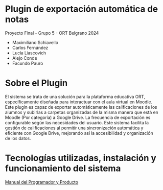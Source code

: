 Plugin de exportación automática de notas
====================
Proyecto Final - Grupo 5 - ORT Belgrano 2024
- Maximiliano Schiavello
- Carlos Fernández
- Lucía Liascovich
- Alejo Conde
- Facundo Pauro

# Sobre el Plugin

El sistema se trata de una solución para la plataforma educativa ORT, específicamente diseñada para interactuar con el aula virtual en Moodle. Este plugin es capaz de exportar automáticamente las calificaciones de los alumnos y subirlas a carpetas organizadas de la misma manera que está en Moodle (Por categoría) a Google Drive. La frecuencia de exportación es configurable según las necesidades del usuario. Este sistema facilita la gestión de calificaciones al permitir una sincronización automática y eficiente con Google Drive, mejorando así la accesibilidad y organización de los datos.

# Tecnologías utilizadas, instalación y funcionamiento del sistema

[Manual del Programador y Producto](https://docs.google.com/document/d/19O3GzznUbinNyrDRchbM8StbUOHUobhn/edit?usp=drive_link&ouid=112471305579759556288&rtpof=true&sd=true)
